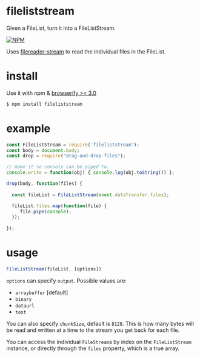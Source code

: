 # fileliststream

Given a FileList, turn it into a FileListStream.

[![NPM](https://nodei.co/npm/fileliststream.png)](https://nodei.co/npm/fileliststream/)

Uses [filereader-stream](https://github.com/maxogden/filereader-stream) to read the individual files in the FileList.

# install

Use it with npm & [browserify >= 3.0](/substack/node-browserify)

```bash
$ npm install fileliststream
```

# example
```js
const FileListStream = require('fileliststream');
const body = document.body;
const drop = require("drag-and-drop-files");

// make it so console can be piped to.
console.write = function(obj) { console.log(obj.toString()) };

drop(body, function(files) {
  
  const fileList = FileListStream(event.dataTransfer.files);

  fileList.files.map(function(file) {
     file.pipe(console);
  });
    
});
```

# usage

```js
FileListStream(fileList, [options])
```

`options` can specify `output`. Possible values are:

* `arraybuffer` [default]
* `binary` 
* `dataurl`
* `text`

You can also specify `chunkSize`, default is `8128`. This is how many bytes will be read and written at a time to the stream you get back for each file.

You can access the individual `FileStream`s by index on the
`FileListStream` instance, or directly through the `files` property,
which is a true array.
